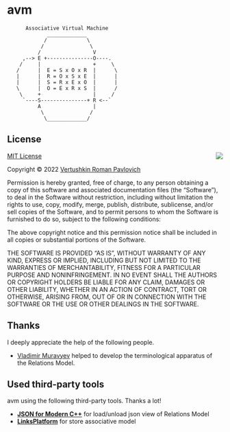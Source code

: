 # avm

```
      Associative Virtual Machine
             _____________
            /             \
           /               \
          /                 V
     ,--> E +---------------O----.
    /     |                 +     \
   /      |  E = S x O x R  |      \
   |      |  R = O x S x E  |      |
   |      |  S = R x E x O  |      |
   \      |  O = E x R x S  |      /
    \     +                 |     /
     `----S---------------+ R <--`
          A                 |
           \               /
            \_____________/

```

## License

<img align="right" src="https://opensource.org/trademarks/opensource/OSI-Approved-License-100x137.png">

[MIT License](https://opensource.org/licenses/MIT)

Copyright &copy; 2022 [Vertushkin Roman Pavlovich](https://vk.com/earthbirthbook)

Permission is hereby granted, free of charge, to any person obtaining a copy of this software and associated documentation files (the “Software”), to deal in the Software without restriction, including without limitation the rights to use, copy, modify, merge, publish, distribute, sublicense, and/or sell copies of the Software, and to permit persons to whom the Software is furnished to do so, subject to the following conditions:

The above copyright notice and this permission notice shall be included in all copies or substantial portions of the Software.

THE SOFTWARE IS PROVIDED “AS IS”, WITHOUT WARRANTY OF ANY KIND, EXPRESS OR IMPLIED, INCLUDING BUT NOT LIMITED TO THE WARRANTIES OF MERCHANTABILITY, FITNESS FOR A PARTICULAR PURPOSE AND NONINFRINGEMENT. IN NO EVENT SHALL THE AUTHORS OR COPYRIGHT HOLDERS BE LIABLE FOR ANY CLAIM, DAMAGES OR OTHER LIABILITY, WHETHER IN AN ACTION OF CONTRACT, TORT OR OTHERWISE, ARISING FROM, OUT OF OR IN CONNECTION WITH THE SOFTWARE OR THE USE OR OTHER DEALINGS IN THE SOFTWARE.

## Thanks

I deeply appreciate the help of the following people.

- [Vladimir Muravyev](https://github.com/vmuravyev) helped to develop the terminological apparatus of the Relations Model.

## Used third-party tools

avm using the following third-party tools. Thanks a lot!

- [**JSON for Modern C++**](https://github.com/nlohmann/json) for load/unload json view of Relations Model
- [**LinksPlatform**](https://github.com/linksplatform) for store associative model
